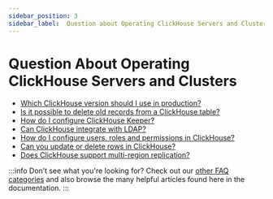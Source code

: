 ```yaml
---
sidebar_position: 3
sidebar_label:  Question about Operating ClickHouse Servers and Clusters
---
```


# Question About Operating ClickHouse Servers and Clusters 

-   [Which ClickHouse version should I use in production?](../../faq/operations/production.md)
-   [Is it possible to delete old records from a ClickHouse table?](../../faq/operations/delete-old-data.md)
-   [How do I configure ClickHouse Keeper?](../../guides/sre/keeper/clickhouse-keeper.md)
-   [Can ClickHouse integrate with LDAP?](../../guides/sre/configuring-ldap.md)
-   [How do I configure users, roles and permissions in ClickHouse?](../../guides/sre/users-and-roles.md)
-   [Can you update or delete rows in ClickHouse?](../../guides/developer/mutations.md)
-   [Does ClickHouse support multi-region replication?](../../faq/operations/multi-region-replication.md)

:::info Don’t see what you're looking for?
Check out our [other FAQ categories](../../faq/) and also browse the many helpful articles found here in the documentation.
:::

